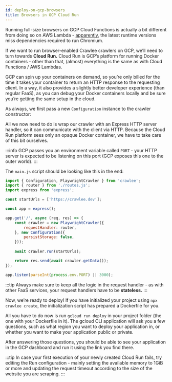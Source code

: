 ```yaml
---
id: deploy-on-gcp-browsers
title: Browsers in GCP Cloud Run
---
```


Running full-size browsers on GCP Cloud Functions is actually a bit different from doing so on AWS Lambda - [apparently](https://pptr.dev/troubleshooting#running-puppeteer-on-google-cloud-functions), the latest runtime versions miss dependencies required to run Chromium.

If we want to run browser-enabled Crawlee crawlers on GCP, we’ll need to turn towards **Cloud Run.** Cloud Run is GCP’s platform for running Docker containers - other than that, (almost) everything is the same as with Cloud Functions / AWS Lambdas. 

GCP can spin up your containers on demand, so you’re only billed for the time it takes your container to return an HTTP response to the requesting client. In a way, it also provides a slightly better developer experience (than regular FaaS), as you can debug your Docker containers locally and be sure you’re getting the same setup in the cloud.

As always, we first pass a new `Configuration` instance to the crawler constructor:

All we now need to do is wrap our crawler with an Express HTTP server handler, so it can communicate with the client via HTTP. Because the Cloud Run platform sees only an opaque Docker container, we have to take care of this bit ourselves. 

:::info
GCP passes you an environment variable called `PORT` - your HTTP server is expected to be listening on this port (GCP exposes this one to the outer world).
:::

The `main.js` script should be looking like this in the end:

```javascript title="src/main.js"
import { Configuration, PlaywrightCrawler } from 'crawlee';
import { router } from './routes.js';
import express from 'express';

const startUrls = ['https://crawlee.dev'];

const app = express();

app.get('/', async (req, res) => {
    const crawler = new PlaywrightCrawler({
        requestHandler: router,
    }, new Configuration({
        persistStorage: false,
    }));
    
    await crawler.run(startUrls);    

    return res.send(await crawler.getData());
});

app.listen(parseInt(process.env.PORT) || 3000);
```

:::tip
Always make sure to keep all the logic in the request handler - as with other FaaS services, your request handlers have to be **stateless.**
:::

Now, we’re ready to deploy! If you have initialized your project using `npx crawlee create`, the initialization script has prepared a Dockerfile for you. 

All you have to do now is run `gcloud run deploy` in your project folder (the one with your Dockerfile in it). The gcloud CLI application will ask you a few questions, such as what region you want to deploy your application in, or whether you want to make your application public or private.

After answering those questions, you should be able to see your application in the GCP dashboard and run it using the link you find there.

:::tip
In case your first execution of your newly created Cloud Run fails, try editing the Run configuration - mainly setting the available memory to 1GiB or more and updating the request timeout according to the size of the website you are scraping.
:::